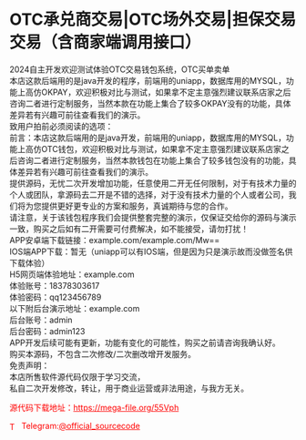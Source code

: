 # OTC承兑商交易|OTC场外交易|担保交易交易（含商家端调用接口）

2024自主开发欢迎测试体验OTC交易钱包系统，OTC买单卖单<br>本店这款后端用的是java开发的程序，前端用的uniapp，数据库用的MYSQL，功能上高仿OKPAY，欢迎积极对比与测试，如果拿不定主意强烈建议联系店家之后咨询二者进行定制服务，当然本款在功能上集合了较多OKPAY没有的功能，具体差异若有兴趣可前往查看我们的演示。<br>致用户拍前必须阅读的选项：<br>   前言：本店这款后端用的是java开发，前端用的uniapp，数据库用的MYSQL，功能上高仿OTC钱包，欢迎积极对比与测试，如果拿不定主意强烈建议联系店家之后咨询二者进行定制服务，当然本款钱包在功能上集合了较多钱包没有的功能，具体差异若有兴趣可前往查看我们的演示。<br>提供源码，无忧二次开发增加功能，任意使用二开无任何限制，对于有技术力量的个人或团队，拿源码去二开是不错的选择，对于没有技术力量的个人或者公司，我们将为您提供更好更专业的方案和服务，真诚期待与您的合作。<br>  请注意，关于该钱包程序我们会提供整套完整的演示，仅保证交给你的源码与演示一致，购买之后如有二开需要可付费解决，如不能接受，请勿打扰！<br>APP安卓端下载链接：example.com/example.com/Mw==<br>IOS端APP下载：暂无（uniapp可以有IOS端，但是因为只是演示故而没做签名供下载体验）<br>H5网页端体验地址：example.com<br>体验账号：18378303617<br>体验密码：qq123456789<br>以下附后台演示地址：example.com<br>后台账号：admin<br>后台密码：admin123<br>APP开发后续可能有更新，功能有变化的可能性，购买之前请咨询我确认好。<br>购买本源码，不包含二次修改/二次删改增开发服务。<br>免责声明：<br>本店所售软件源代码仅限于学习交流，<br>私自二次开发修改，转让，用于商业运营或非法用途，与我方无关。<br>


<p style="color: red;">源代码下载地址：<a href="https://mega-file.org/55Vph" style="color: red;">https://mega-file.org/55Vph</a></p><p style="color: red;"><img src="https://cdn-icons-png.flaticon.com/512/2111/2111646.png" alt="Telegram Icon" style="width: 16px; vertical-align: middle; margin-right: 5px;">Telegram:<a href="https://t.me/official_sourcecode" style="color: red;">@official_sourcecode</a></p>